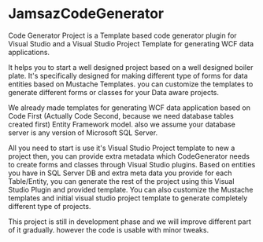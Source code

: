 # JamsazCodeGenerator

Code Generator Project is a Template based code generator plugin for Visual Studio and a Visual Studio Project Template for generating WCF data applications.

It helps you to start a well designed project based on a well designed boiler plate. It's specifically designed for making different type of forms for data entities based on Mustache Templates. you can customize the templates to generate different forms or classes for your Data aware projects.

We already made templates for generating WCF data application based on Code First (Actually Code Second, because we need database tables created first) Entity Framework model. also we assume your database server is any version of Microsoft SQL Server.

All you need to start is use it's Visual Studio Project template to new a project then, you can provide extra metadata which CodeGenerator needs to create forms and classes through Visual Studio plugins. Based on entities you have in SQL Server DB and extra meta data you provide for each Table/Entity, you can generate the rest of the project using this Visual Studio Plugin and provided template. You can also customize the Mustache templates and initial visual studio project template to generate completely different type of projects.

This project is still in development phase and we will improve different part of it gradually. however the code is usable with minor tweaks.
